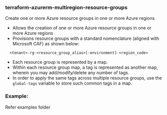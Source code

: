 ### terraform-azurerm-multiregion-resource-groups
Create one or more Azure resource groups in one or more Azure regions

- Allows the creation of one or more Azure resource groups in one or more Azure regions
- Provisions resource groups with a standard nomenclature (aligned with Microsoft CAF) as shown below: 
```
  <tenant>-rg-<resource_group_alias>[-environment]-<region_code>
```
- Each resource group is represented by a map.
- Within each resource group map, a tag is represented as another map, wherein you may add/modify/delete any number of tags.
- In order to apply the same tags across multiple resource groups, use the `global-tags` variable to store such common tags in a map.

### Example:

Refer examples folder